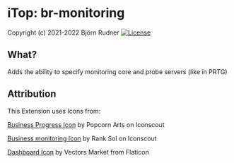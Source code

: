 # iTop: br-monitoring

Copyright (c) 2021-2022 Björn Rudner
[![License](https://img.shields.io/github/license/rudnerbjoern/iTop-br-monitoring)](https://github.com/rudnerbjoern/iTop-br-monitoring/blob/main/LICENSE)

## What?

Adds the ability to specify monitoring core and probe servers (like in PRTG)

## Attribution

This Extension uses Icons from:

[Business Progress Icon](https://iconscout.com/icons/business-progress) by Popcorn Arts on Iconscout

[Business monitoring Icon](https://iconscout.com/icons/business-monitoring) by Rank Sol on Iconscout

[Dashboard Icon](https://www.flaticon.com/authors/vectors-market) by Vectors Market from Flaticon
